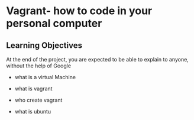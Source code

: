 # Vagrant- how to code in your personal computer

## Learning Objectives

At the end of the project, you are expected to be able to explain to anyone, without the help of Google

* what is a virtual Machine

* what is vagrant

* who create vagrant

* what is ubuntu
